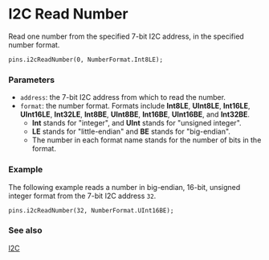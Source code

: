 # I2C Read Number

Read one number from the specified 7-bit I2C address, in the specified
number format.

```sig
pins.i2cReadNumber(0, NumberFormat.Int8LE);
```

### Parameters

* ``address``: the 7-bit I2C address from which to read the number.
* ``format``: the number format. Formats include
  **Int8LE**, **UInt8LE**, **Int16LE**, **UInt16LE**, **Int32LE**,
  **Int8BE**, **UInt8BE**, **Int16BE**, **UInt16BE**, and
  **Int32BE**.
  * **Int** stands for "integer", and **UInt** stands for "unsigned integer".
  * **LE** stands for "little-endian" and **BE** stands for "big-endian".
  * The number in each format name stands for the number of bits in the format.

### Example

The following example reads a number in big-endian, 16-bit, unsigned integer
format from the 7-bit I2C address `32`.

```blocks
pins.i2cReadNumber(32, NumberFormat.UInt16BE);
```

### See also

[I2C](https://en.wikipedia.org/wiki/I%C2%B2C)
